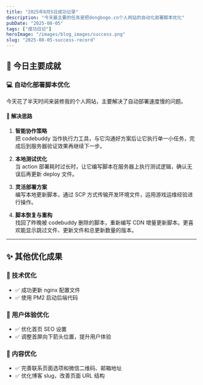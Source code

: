 ```yaml
---
title: "2025年8月5日成功记录"
description: "今天最主要的任务是把dongboge.cn个人网站的自动化部署脚本优化"
pubDate: "2025-08-05"
tags: ["成功日记"]
heroImage: "/images/blog_images/success.png"
slug: "2025-08-05-success-record"
---
```


## 🚀 今日主要成就

### 💻 自动化部署脚本优化

今天花了半天时间来装修我的个人网站，主要解决了自动部署速度慢的问题。

#### 🎯 解决思路

1. **智能协作策略**  
   把 codebuddy 当作执行力工具，与它沟通好方案后让它执行单一小任务，完成后到服务器验证效果再继续下一步。

2. **本地测试优化**  
   当 action 部署耗时过长时，让它编写脚本在服务器上执行测试逻辑，确认无误后再更新 deploy 文件。

3. **灵活部署方案**  
   编写本地更新脚本，通过 SCP 方式传输开发环境文件，运用游戏运维经验进行操作。

4. **脚本恢复与重构**  
   找回了昨晚被 codebuddy 删除的脚本，重新编写 CDN 增量更新脚本。更喜欢能显示跳过文件、更新文件和总更新数量的版本。

---

## ✨ 其他优化成果

### 🔧 技术优化

- ✅ 成功更新 nginx 配置文件
- ✅ 使用 PM2 启动后端代码

### 🎨 用户体验优化

- ✅ 优化首页 SEO 设置
- ✅ 调整首屏向下箭头位置，提升用户体验

### 📝 内容优化

- ✅ 完善联系页面选项和微信二维码、邮箱地址
- ✅ 优化博客 slug，改善页面 URL 结构
